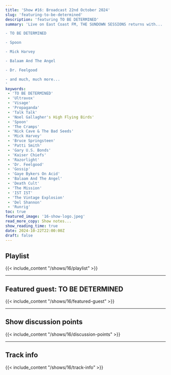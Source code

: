 ```yaml
---
title: 'Show #16: Broadcast 22nd October 2024'
slug: 'featuring-to-be-determined'
description: 'featuring TO BE DETERMINED'
summary: 'Live on East Coast FM, THE SUNDOWN SESSIONS returns with...

- TO BE DETERMINED

- Spoon

- Mick Harvey

- Balaam And The Angel

- Dr. Feelgood

- and much, much more...
'
keywords:
 - 'TO BE DETERMINED'
 - 'Ultravox'
 - 'Visage'
 - 'Propaganda'
 - 'Talk Talk'
 - 'Noel Gallagher's High Flying Birds'
 - 'Spoon'
 - 'The Cramps'
 - 'Nick Cave & The Bad Seeds'
 - 'Mick Harvey'
 - 'Bruce Springsteen'
 - 'Patti Smith'
 - 'Gary U.S. Bonds'
 - 'Kaiser Chiefs'
 - 'Razorlight'
 - 'Dr. Feelgood'
 - 'Gossip'
 - 'Gaye Bykers On Acid'
 - 'Balaam And The Angel'
 - 'Death Cult'
 - 'The Mission'
 - 'IST IST'
 - 'The Vintage Explosion'
 - 'Del Shannon'
 - 'Runrig'
toc: true
featured_image: '16-show-logo.jpeg'
read_more_copy: Show notes...
show_reading_time: true
date: 2024-10-22T22:00:00Z
draft: false
---
```


## Playlist
{{< include_content "/shows/16/playlist" >}}

---

## Featured guest: TO BE DETERMINED
{{< include_content "/shows/16/featured-guest" >}}

---

## Show discussion points
{{< include_content "/shows/16/discussion-points" >}}

---

## Track info
{{< include_content "/shows/16/track-info" >}}
